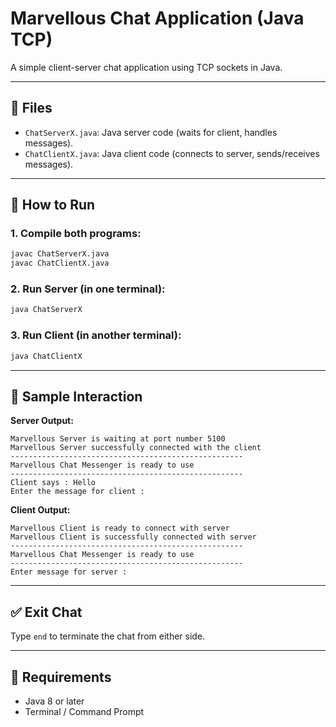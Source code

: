 
# Marvellous Chat Application (Java TCP)

A simple client-server chat application using TCP sockets in Java.

---

## 📁 Files

- `ChatServerX.java`: Java server code (waits for client, handles messages).
- `ChatClientX.java`: Java client code (connects to server, sends/receives messages).

---

## 🚀 How to Run

### 1. Compile both programs:
```bash
javac ChatServerX.java
javac ChatClientX.java
```

### 2. Run Server (in one terminal):
```bash
java ChatServerX
```

### 3. Run Client (in another terminal):
```bash
java ChatClientX
```

---

## 🧪 Sample Interaction

**Server Output:**
```
Marvellous Server is waiting at port number 5100
Marvellous Server successfully connected with the client
----------------------------------------------------
Marvellous Chat Messenger is ready to use
----------------------------------------------------
Client says : Hello
Enter the message for client :
```

**Client Output:**
```
Marvellous Client is ready to connect with server
Marvellous Client is successfully connected with server
----------------------------------------------------
Marvellous Chat Messenger is ready to use
----------------------------------------------------
Enter message for server :
```

---

## ✅ Exit Chat
Type `end` to terminate the chat from either side.

---

## 📌 Requirements
- Java 8 or later
- Terminal / Command Prompt

